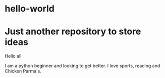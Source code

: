 # hello-world
# Just another repository to store ideas

Hello all

I am a python beginner and looking to get better. I love sports, reading 
and Chicken Parma's. 
